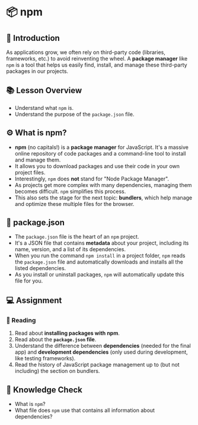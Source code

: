 # 📦 npm

## 📝 Introduction

As applications grow, we often rely on third-party code (libraries, frameworks, etc.) to avoid reinventing the wheel. A **package manager** like `npm` is a tool that helps us easily find, install, and manage these third-party packages in our projects.

## 📚 Lesson Overview

* Understand what `npm` is.
* Understand the purpose of the `package.json` file.

## ⚙️ What is npm?

* **npm** (no capitals!) is a **package manager** for JavaScript. It's a massive online repository of code packages and a command-line tool to install and manage them.
* It allows you to download packages and use their code in your own project files.
* Interestingly, `npm` does **not** stand for "Node Package Manager".
* As projects get more complex with many dependencies, managing them becomes difficult. `npm` simplifies this process.
* This also sets the stage for the next topic: **bundlers**, which help manage and optimize these multiple files for the browser.

## 📄 package.json

* The `package.json` file is the heart of an `npm` project.
* It's a JSON file that contains **metadata** about your project, including its name, version, and a list of its dependencies.
* When you run the command `npm install` in a project folder, `npm` reads the `package.json` file and automatically downloads and installs all the listed dependencies.
* As you install or uninstall packages, `npm` will automatically update this file for you.

## 💻 Assignment

### 📖 Reading
1.  Read about **installing packages with npm**.
2.  Read about the **`package.json` file**.
3.  Understand the difference between **dependencies** (needed for the final app) and **development dependencies** (only used during development, like testing frameworks).
4.  Read the history of JavaScript package management up to (but not including) the section on bundlers.

## 🧠 Knowledge Check

* What is `npm`?
* What file does `npm` use that contains all information about dependencies?